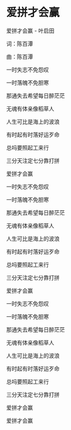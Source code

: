 # 爱拼才会赢

爱拼才会赢 - 叶启田

词：陈百潭

曲：陈百潭

一时失志不免怨叹

一时落魄不免胆寒

那通失去希望每日醉茫茫

无魂有体亲像稻草人

人生可比是海上的波浪

有时起有时落好运歹命

总吗要照起工来行

三分天注定七分靠打拼

爱拼才会赢

一时失志不免怨叹

一时落魄不免胆寒

那通失去希望每日醉茫茫

无魂有体亲像稻草人

人生可比是海上的波浪

有时起有时落好运歹命

总吗要照起工来行

三分天注定七分靠打拼

爱拼才会赢

一时失志不免怨叹

一时落魄不免胆寒

那通失去希望每日醉茫茫

无魂有体亲像稻草人

人生可比是海上的波浪

有时起有时落好运歹命

总吗要照起工来行

三分天注定七分靠打拼

爱拼才会赢

爱拼才会赢

